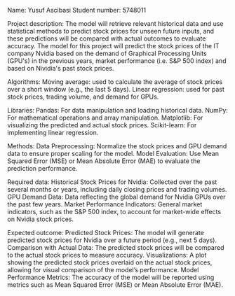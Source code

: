 Name: Yusuf Ascibasi
Student number: 5748011

Project description:
    The model will retrieve relevant historical data and use statistical methods to predict stock prices for unseen future inputs, and these predictions will be compared with actual outcomes to evaluate accuracy. The model for this project will predict the stock prices of the IT company Nvidia based on the demand of Graphical Processing Units (GPU's) in the previous years, market performance (i.e. S&P 500 index) and based on Nividia's past stock prices.

Algorithms: 
    Moving average: used to calculate the average of stock prices over a short window (e.g., the last 5 days).
    Linear regression: used for past stock prices, trading volume, and demand for GPUs.

Libraries: 
    Pandas: For data manipulation and loading historical data.
    NumPy: For mathematical operations and array manipulation.
    Matplotlib: For visualizing the predicted and actual stock prices.
    Scikit-learn: For implementing linear regression.

Methods: 
    Data Preprocessing: Normalize the stock prices and GPU demand data to ensure proper scaling for the model.
    Model Evaluation: Use Mean Squared Error (MSE) or Mean Absolute Error (MAE) to evaluate the prediction performance.

Required data:
    Historical Stock Prices for Nvidia: Collected over the past several months or years, including daily closing prices and trading volumes.
    GPU Demand Data: Data reflecting the global demand for Nvidia GPUs over the past few years.
    Market Performance Indicators: General market indicators, such as the S&P 500 index, to account for market-wide effects on Nvidia stock prices.

Expected outcome:
    Predicted Stock Prices: The model will generate predicted stock prices for Nvidia over a future period (e.g., next 5 days).
    Comparison with Actual Data: The predicted stock prices will be compared to the actual stock prices to measure accuracy.
    Visualizations: A plot showing the predicted stock prices overlaid on the actual stock prices, allowing for visual comparison of the model’s performance.
    Model Performance Metrics: The accuracy of the model will be reported using metrics such as Mean Squared Error (MSE) or Mean Absolute Error (MAE).   
